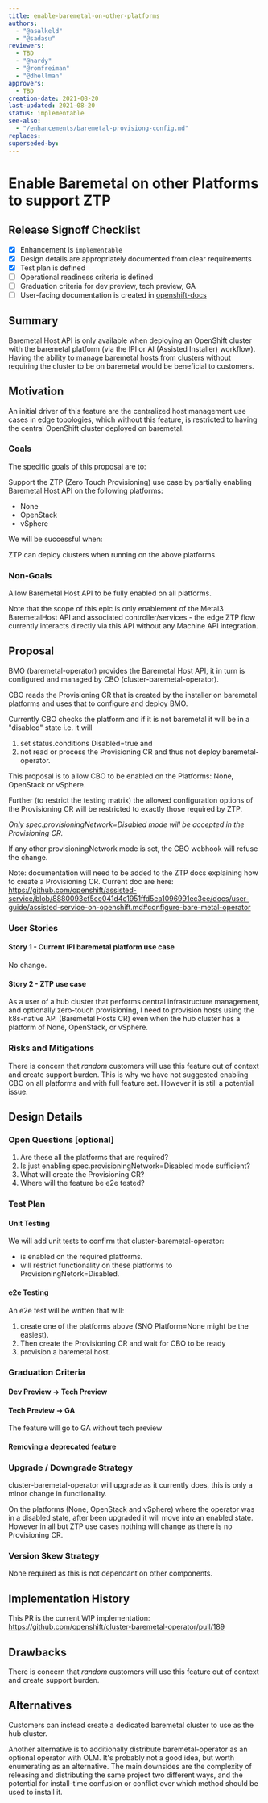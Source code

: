 ```yaml
---
title: enable-baremetal-on-other-platforms
authors:
  - "@asalkeld"
  - "@sadasu"
reviewers:
  - TBD
  - "@hardy"
  - "@romfreiman"
  - "@dhellman"
approvers:
  - TBD
creation-date: 2021-08-20
last-updated: 2021-08-20
status: implementable
see-also:
  - "/enhancements/baremetal-provisiong-config.md"
replaces:
superseded-by:
---
```


# Enable Baremetal on other Platforms to support ZTP

## Release Signoff Checklist

- [x] Enhancement is `implementable`
- [x] Design details are appropriately documented from clear requirements
- [x] Test plan is defined
- [ ] Operational readiness criteria is defined
- [ ] Graduation criteria for dev preview, tech preview, GA
- [ ] User-facing documentation is created in [openshift-docs](https://github.com/openshift/openshift-docs/)

## Summary

Baremetal Host API is only available when deploying an OpenShift cluster with the baremetal
platform (via the IPI or AI (Assisted Installer) workflow). Having the ability to
manage baremetal hosts from clusters without requiring the cluster to be on baremetal
would be beneficial to customers.

## Motivation

An initial driver of this feature are the centralized host management use cases
in edge topologies, which without this feature, is restricted to having the
central OpenShift cluster deployed on baremetal.

### Goals

The specific goals of this proposal are to:

Support the ZTP (Zero Touch Provisioning) use case by partially enabling Baremetal Host API
on the following platforms:
- None
- OpenStack
- vSphere

We will be successful when:

ZTP can deploy clusters when running on the above platforms.

### Non-Goals

Allow Baremetal Host API to be fully enabled on all platforms.

Note that the scope of this epic is only enablement of the Metal3
BaremetalHost API and associated controller/services - the edge ZTP flow
currently interacts directly via this API without any Machine API integration.

## Proposal

BMO (baremetal-operator) provides the Baremetal Host API, it in turn is configured
and managed by CBO (cluster-baremetal-operator).

CBO reads the Provisioning CR that is created by the installer on baremetal platforms
and uses that to configure and deploy BMO.

Currently CBO checks the platform and if it is not baremetal it will be in a "disabled" state i.e. it will
1. set status.conditions Disabled=true and
2. not read or process the Provisioning CR and thus not deploy baremetal-operator.

This proposal is to allow CBO to be enabled on the Platforms: None, OpenStack or vSphere.

Further (to restrict the testing matrix) the allowed configuration options
of the Provisioning CR will be restricted to exactly those required by ZTP.

*Only spec.provisioningNetwork=Disabled mode will be accepted in the Provisioning CR.*

If any other provisioningNetwork mode is set, the CBO webhook will refuse the change.

Note: documentation will need to be added to the ZTP docs explaining how to create
a Provisioning CR. Current doc are here:
https://github.com/openshift/assisted-service/blob/8880093ef5ce041d4c1951ffd5ea1096991ec3ee/docs/user-guide/assisted-service-on-openshift.md#configure-bare-metal-operator


### User Stories

#### Story 1 - Current IPI baremetal platform use case

No change.

#### Story 2 - ZTP use case

As a user of a hub cluster that performs central infrastructure management, and
optionally zero-touch provisioning, I need to provision hosts using the k8s-native
API (Baremetal Hosts CR) even when the hub cluster has a platform of None, OpenStack, or vSphere.


### Risks and Mitigations

There is concern that *random* customers will use this feature out of context
and create support burden. This is why we have not suggested enabling CBO on
all platforms and with full feature set. However it is still a potential issue.

## Design Details

### Open Questions [optional]

1. Are these all the platforms that are required?
2. Is just enabling spec.provisioningNetwork=Disabled mode sufficient?
3. What will create the Provisioning CR?
4. Where will the feature be e2e tested?

### Test Plan

#### Unit Testing

We will add unit tests to confirm that cluster-baremetal-operator:
* is enabled on the required platforms.
* will restrict functionality on these platforms to ProvisioningNetork=Disabled.

#### e2e Testing

An e2e test will be written that will:

1. create one of the platforms above (SNO Platform=None might be the easiest).
2. Then create the Provisioning CR and wait for CBO to be ready
3. provision a baremetal host.

### Graduation Criteria

#### Dev Preview -> Tech Preview

#### Tech Preview -> GA

The feature will go to GA without tech preview

#### Removing a deprecated feature

### Upgrade / Downgrade Strategy

cluster-baremetal-operator will upgrade as it currently does, this is only a
minor change in functionality.

On the platforms (None, OpenStack and vSphere) where the operator was in a disabled
state, after been upgraded it will move into an enabled state. However in all but ZTP
use cases nothing will change as there is no Provisioning CR.

### Version Skew Strategy

None required as this is not dependant on other components.

## Implementation History

This PR is the current WIP implementation: https://github.com/openshift/cluster-baremetal-operator/pull/189

## Drawbacks

There is concern that *random* customers will use this feature out of context
and create support burden.

## Alternatives

Customers can instead create a dedicated baremetal cluster to use as the hub
cluster.

Another alternative is to additionally distribute baremetal-operator as an optional
operator with OLM. It's probably not a good idea, but worth enumerating as an alternative.
The main downsides are the complexity of releasing and distributing the same project
two different ways, and the potential for install-time confusion or conflict over
which method should be used to install it.
